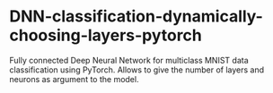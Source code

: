 # DNN-classification-dynamically-choosing-layers-pytorch
Fully connected Deep Neural Network for multiclass MNIST data classification using PyTorch. Allows to give the number of layers and neurons as argument to the model.
